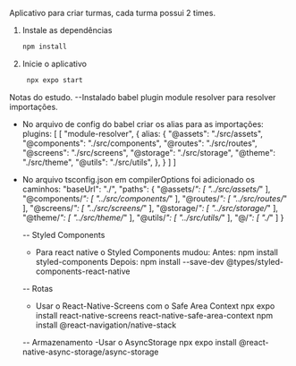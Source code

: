 Aplicativo para criar turmas, cada turma possui 2 times.

1. Instale as dependências

   ```bash
   npm install
   ```

2. Inicie o aplicativo

   ```bash
    npx expo start
   ```


Notas do estudo.
--Instalado babel plugin module resolver para resolver importações.
- No arquivo de config do babel criar os alias para as importações:
   plugins: [
		[
         "module-resolver",
         {
            alias: {
               "@assets": "./src/assets",
               "@components": "./src/components",
               "@routes": "./src/routes",
               "@screens": "./src/screens",
               "@storage": "./src/storage",
               "@theme": "./src/theme",
               "@utils": "./src/utils",
            },
         }
      ]
   ]
- No arquivo tsconfig.json em compilerOptions foi adicionado os caminhos:
   "baseUrl": "./",
   "paths": {
      "@assets/*": [
        "../src/assets/*"
      ],
      "@components/*": [
        "../src/components/*"
      ],
      "@routes/*": [
        "../src/routes/*"
      ],
      "@screens/*": [
        "../src/screens/*"
      ],
      "@storage/*": [
        "../src/storage/*"
      ],
      "@theme/*": [
        "../src/theme/*"
      ],
      "@utils/*": [
        "../src/utils/*"
      ],
      "@/*": [
        "./*"
      ]
   }

   -- Styled Components
   - Para react native o Styled Components mudou: 
   Antes: npm install styled-components
   Depois: npm install --save-dev @types/styled-components-react-native

   -- Rotas
   - Usar o React-Native-Screens com o Safe Area Context
   npx expo install react-native-screens react-native-safe-area-context
   npm install @react-navigation/native-stack

   -- Armazenamento
   -Usar o AsyncStorage
   npx expo install @react-native-async-storage/async-storage